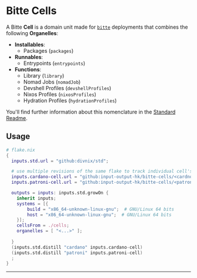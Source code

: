 # Bitte Cells

A Bitte **Cell** is a domain unit made for [`bitte`][bitte]
deployments that combines the following **Organelles**:

- **Installables**:
  - Packages (`packages`)
- **Runnables**:
  - Entrypoints (`entrypoints`)
- **Functions**:
  - Library (`library`)
  - Nomad Jobs (`nomadJob`)
  - Devshell Profiles (`devshellProfiles`)
  - Nixos Profiles (`nixosProfiles`)
  - Hydration Profiles (`hydrationProfiles`)

You'll find further information about this nomenclature in the
[Standard Readme][std-readme].

## Usage

```nix
# flake.nix
{
  inputs.std.url = "github:divnix/std";

  # use multiple revisions of the same flake to track individual cell's release cycles
  inputs.cardano-cell.url = "github:input-output-hk/bitte-cells/<cardno-cell-revision>";
  inputs.patroni-cell.url = "github:input-output-hk/bitte-cells/<patroni-cell-revision>";

  outputs = inputs: inputs.std.growOn {
    inherit inputs;
    systems = [{
        build = "x86_64-unknown-linux-gnu";  # GNU/Linux 64 bits
        host = "x86_64-unknown-linux-gnu";  # GNU/Linux 64 bits
    }];
    cellsFrom = ./cells;
    organelles = [ "<...>" ];
              
  } 
  (inputs.std.distill "cardano" inputs.cardano-cell)
  (inputs.std.distill "patroni" inputs.patroni-cell)
  ;
}
```

---

[bitte]: https://github.com/input-output-hk/bitte
[std-readme]: https://github.com/divnix/std#readme
